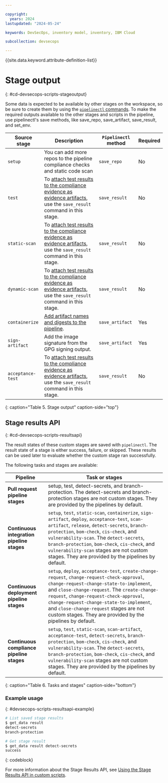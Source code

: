 ```yaml
---

copyright:
  years: 2024
lastupdated: "2024-05-24"

keywords: DevSecOps, inventory model, inventory, IBM Cloud

subcollection: devsecops

---
```


{{site.data.keyword.attribute-definition-list}}

# Stage output
{: #cd-devsecops-scripts-stageoutput}

Some data is expected to be available by other stages on the workspace, so be sure to create them by using the [`pipelinectl` commands](/docs/devsecops?topic=devsecops-devsecops-pipelinectl). To make the required outputs available to the other stages and scripts in the pipeline, use pipelinectl's save methods, like save_repo, save_artifact, save_result, and set_env.

|Source stage      | Description	| `Pipelinectl` method | Required |
|------------------|--------------|-------------------   |----------|
|`setup` 		       |You can add more repos to the pipeline compliance checks and static code scan		|`save_repo`		|No		|
|`test`		         |To [attach test results to the compliance evidence as evidence artifacts](/docs/devsecops?topic=devsecops-cd-devsecops-add-pipeline-steps), use the `save_result` command in this stage.		|`save_result`			|No		|
|`static-scan`		 |To [attach test results to the compliance evidence as evidence artifacts](/docs/devsecops?topic=devsecops-cd-devsecops-add-pipeline-steps), use the `save_result` command in this stage. 		|`save_result`		|No		|
|`dynamic-scan`		 |To [attach test results to the compliance evidence as evidence artifacts](/docs/devsecops?topic=devsecops-cd-devsecops-add-pipeline-steps), use the `save_result` command in this stage. 		|`save_result`		|No		|
|`containerize`		 |[Add artifact names and digests to the pipeline](/docs/devsecops?topic=devsecops-devsecops-config-github).		|`save_artifact`		|Yes		|
|`sign-artifact`   |Add the image signature from the GPG signing output.   	|`save_artifact`			|Yes		|
|`acceptance-test` |To [attach test results to the compliance evidence as evidence artifacts](/docs/devsecops?topic=devsecops-cd-devsecops-add-pipeline-steps), use the `save_result` command in this stage. 		|`save_result`			|No		|
{: caption="Table 5. Stage output" caption-side="top"}

## Stage results API
{: #cd-devsecops-scripts-resultsapi}

The result states of these custom stages are saved with `pipelinectl`. The result state of a stage is either success, failure, or skipped. These results can be used later to evaluate whether the custom stage ran successfully.

The following tasks and stages are available:

| Pipeline                                  | Task or stages |
|-------------------------------------------|----------------|
|**Pull request pipeline stages**           | setup, test, detect-secrets, and branch-protection. The detect-secrets and branch-protection stages are not custom stages. They are provided by the pipelines by default.|
|**Continuous integration pipeline stages** | `setup`, `test`, `static-scan`, `containerize`, `sign-artifact`, `deploy`, `acceptance-test`, `scan-artifact`, `release`, `detect-secrets`, `branch-protection`, `bom-check`, `cis-check`, and `vulnerability-scan`. The `detect-secrets`, `branch-protection`, `bom-check`, `cis-check`, and `vulnerability-scan` stages are not custom stages. They are provided by the pipelines by default. |
|**Continuous deployment pipeline stages**  | `setup`, `deploy`, `acceptance-test`, `create-change-request`, `change-request-check-approval`, `change-request-change-state-to-implement`, and `close-change-request`. The `create-change-request`, `change-request-check-approval`, `change-request-change-state-to-implement`, and `close-change-request` stages are not custom stages. They are provided by the pipelines by default.|
|**Continuous compliance pipeline stages**  | `setup`, `test`, `static-scan`, `scan-artifact`, `acceptance-test`, `detect-secrets`, `branch-protection`, `bom-check`, `cis-check`, and `vulnerability-scan`. The `detect-secrets`, `branch-protection`, `bom-check`, `cis-check`, and `vulnerability-scan` stages are not custom stages. They are provided by the pipelines by default.|
{: caption="Table 6. Tasks and stages" caption-side="bottom"}

### Example usage
{: #devsecops-scripts-resultsapi-example}

```bash
# List saved stage results
$ get_data result
detect-secrets
branch-protection

# Get stage result
$ get_data result detect-secrets
success
```
{: codeblock}

For more information about the Stage Results API, see [Using the Stage Results API in custom scripts](/docs/devsecops?topic=devsecops-cd-devsecops-stage-results).
